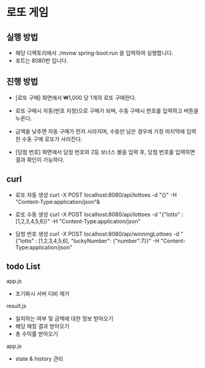 # 로또 게임

## 실행 방법
* 해당 디렉토리에서 
./mvnw spring-boot:run
을 입력하여 실행합니다.
* 포트는 8080번 입니다.

## 진행 방법
* [로또 구매] 화면에서 ₩1,000 당 1개의 로또 구매한다.
* 로또 구매시 자동(번호 지정)으로 구매가 되며, 수동 구매시 번호를 입력하고 버튼을 누른다.
* 금액을 낮추면 자동 구매가 먼저 사라지며, 수동만 남은 경우에 가장 마지막에 입력한 수동 구매 로또가 사라진다.

* [당첨 번호] 화면에서 담청 번호와 2등 보너스 볼을 입력 후, 당첨 번호를 입력하면 결과 확인이 가능하다. 

## curl

* 로또 자동 생성
curl -X POST localhost:8080/api/lottoes -d "{}" -H "Content-Type:application/json"&

* 로또 수동 생성
curl -X POST localhost:8080/api/lottoes -d "{\"lotto\" : [1,2,3,4,5,6]}" -H "Content-Type:application/json"

* 담청 번호 생성
curl -X POST localhost:8080/api/winningLottoes -d "{\"lotto\" : [1,2,3,4,5,6], \"luckyNumber\": {\"number\":7}}" -H "Content-Type:application/json"

## todo List
app.js

* 초기화시 서버 디비 제거 

result.js

* 일치하는 여부 및 금액에 대한 정보 받아오기
* 해당 매칭 결과 받아오기
* 총 수익률 받아오기
  
app.js 

* state & history 관리